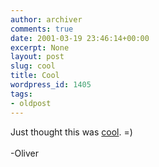 ```yaml
---
author: archiver
comments: true
date: 2001-03-19 23:46:14+00:00
excerpt: None
layout: post
slug: cool
title: Cool
wordpress_id: 1405
tags:
- oldpost
---
```


Just thought this was <a href=http://www.theregister.co.uk/content/6/17681.html target="_blank">cool</a>. =)<br /><br />-Oliver